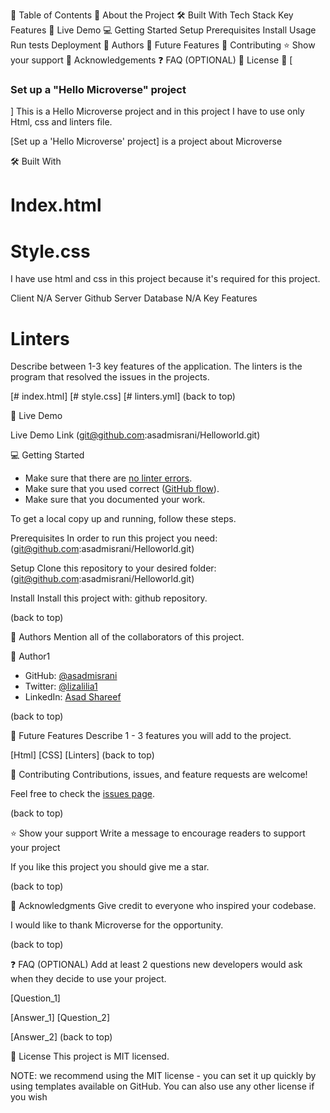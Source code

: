 📗 Table of Contents
📖 About the Project
🛠 Built With
Tech Stack
Key Features
🚀 Live Demo
💻 Getting Started
Setup
Prerequisites
Install
Usage
Run tests
Deployment
👥 Authors
🔭 Future Features
🤝 Contributing
⭐️ Show your support
🙏 Acknowledgements
❓ FAQ (OPTIONAL)
📝 License
📖 [<h3><b>Set up a "Hello Microverse" project</b></h3>]
This is a Hello Microverse project and in this project I have to use only Html, css and linters file.

[Set up a 'Hello Microverse' project] is a project about Microverse

🛠 Built With

# Index.html

# Style.css

I have use html and css in this project because it's required for this project.

Client
N/A
Server
Github Server
Database
N/A
Key Features

# Linters

Describe between 1-3 key features of the application.
The linters is the program that resolved the issues in the projects.

[# index.html]
[# style.css]
[# linters.yml]
(back to top)

🚀 Live Demo

Live Demo Link
(git@github.com:asadmisrani/Helloworld.git)

💻 Getting Started

- Make sure that there are [no linter errors](https://github.com/microverseinc/linters-config).
- Make sure that you used correct ([GitHub flow](https://github.com/microverseinc/curriculum-transversal-skills/blob/main/git-github/articles/github_flow.md)).
- Make sure that you documented your work.

To get a local copy up and running, follow these steps.

Prerequisites
In order to run this project you need: (git@github.com:asadmisrani/Helloworld.git)

Setup
Clone this repository to your desired folder: (git@github.com:asadmisrani/Helloworld.git)

Install
Install this project with: github repository.

(back to top)

👥 Authors
Mention all of the collaborators of this project.

👤 Author1

- GitHub: [@asadmisrani](https://github.com/asadmisrani)
- Twitter: [@lizalilia1](https://twitter.com/lizalilia1)
- LinkedIn: [Asad Shareef](https://www.linkedin.com/in/asad-shareef-b73665233/)

(back to top)

🔭 Future Features
Describe 1 - 3 features you will add to the project.

[Html]
[CSS]
[Linters]
(back to top)

🤝 Contributing
Contributions, issues, and feature requests are welcome!

Feel free to check the [issues page](https://github.com/asadmisrani/Helloworld/issues).

(back to top)

⭐️ Show your support
Write a message to encourage readers to support your project

If you like this project you should give me a star.

(back to top)

🙏 Acknowledgments
Give credit to everyone who inspired your codebase.

I would like to thank Microverse for the opportunity.

(back to top)

❓ FAQ (OPTIONAL)
Add at least 2 questions new developers would ask when they decide to use your project.

[Question_1]

[Answer_1]
[Question_2]

[Answer_2]
(back to top)

📝 License
This project is MIT licensed.

NOTE: we recommend using the MIT license - you can set it up quickly by using templates available on GitHub. You can also use any other license if you wish
